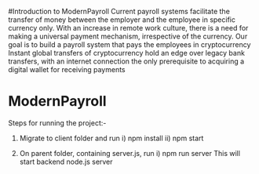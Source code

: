 #Introduction to ModernPayroll
Current payroll systems facilitate the transfer of money between the employer and the employee in specific currency only. 
With an increase in remote work culture, there is a need for making a universal payment mechanism, irrespective of the currency. 
Our goal is to build a payroll system that pays the employees in cryptocurrency 
Instant global transfers of cryptocurrency hold an edge over legacy bank transfers, with an internet connection the only prerequisite to acquiring a digital wallet for receiving payments



# ModernPayroll

Steps for running the project:-

1) Migrate to client folder and run
		i) npm install
		ii) npm start
	
2) On parent folder, containing server.js, run 
		 i) npm run server
This will start backend node.js server		
